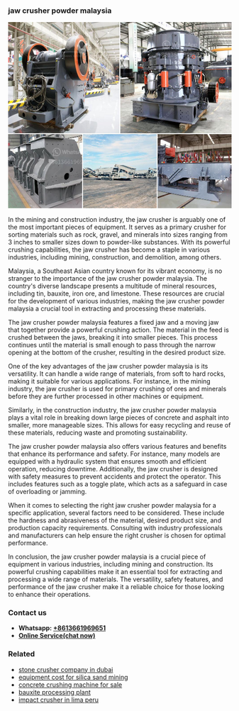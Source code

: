 <h3>jaw crusher powder malaysia</h3><img src='1706773305.jpg' alt=''><p>In the mining and construction industry, the jaw crusher is arguably one of the most important pieces of equipment. It serves as a primary crusher for sorting materials such as rock, gravel, and minerals into sizes ranging from 3 inches to smaller sizes down to powder-like substances. With its powerful crushing capabilities, the jaw crusher has become a staple in various industries, including mining, construction, and demolition, among others.</p><p>Malaysia, a Southeast Asian country known for its vibrant economy, is no stranger to the importance of the jaw crusher powder malaysia. The country's diverse landscape presents a multitude of mineral resources, including tin, bauxite, iron ore, and limestone. These resources are crucial for the development of various industries, making the jaw crusher powder malaysia a crucial tool in extracting and processing these materials.</p><p>The jaw crusher powder malaysia features a fixed jaw and a moving jaw that together provide a powerful crushing action. The material in the feed is crushed between the jaws, breaking it into smaller pieces. This process continues until the material is small enough to pass through the narrow opening at the bottom of the crusher, resulting in the desired product size.</p><p>One of the key advantages of the jaw crusher powder malaysia is its versatility. It can handle a wide range of materials, from soft to hard rocks, making it suitable for various applications. For instance, in the mining industry, the jaw crusher is used for primary crushing of ores and minerals before they are further processed in other machines or equipment.</p><p>Similarly, in the construction industry, the jaw crusher powder malaysia plays a vital role in breaking down large pieces of concrete and asphalt into smaller, more manageable sizes. This allows for easy recycling and reuse of these materials, reducing waste and promoting sustainability.</p><p>The jaw crusher powder malaysia also offers various features and benefits that enhance its performance and safety. For instance, many models are equipped with a hydraulic system that ensures smooth and efficient operation, reducing downtime. Additionally, the jaw crusher is designed with safety measures to prevent accidents and protect the operator. This includes features such as a toggle plate, which acts as a safeguard in case of overloading or jamming.</p><p>When it comes to selecting the right jaw crusher powder malaysia for a specific application, several factors need to be considered. These include the hardness and abrasiveness of the material, desired product size, and production capacity requirements. Consulting with industry professionals and manufacturers can help ensure the right crusher is chosen for optimal performance.</p><p>In conclusion, the jaw crusher powder malaysia is a crucial piece of equipment in various industries, including mining and construction. Its powerful crushing capabilities make it an essential tool for extracting and processing a wide range of materials. The versatility, safety features, and performance of the jaw crusher make it a reliable choice for those looking to enhance their operations.</p><h3>Contact us</h3><ul><li><strong>Whatsapp:&nbsp;<a href="https://wa.me/8613661969651">+8613661969651</a></strong></li><li><a href="https://swt.shibang-china.com/?git&amp;zhl&amp;jaw crusher powder malaysia"><strong>Online Service(chat now)</strong></a></li></ul><h3>Related</h3><ul><li><a href='stone crusher company in dubai.md'>stone crusher company in dubai</a></li><li><a href='equipment cost for silica sand mining.md'>equipment cost for silica sand mining</a></li><li><a href='concrete crushing machine for sale.md'>concrete crushing machine for sale</a></li><li><a href='bauxite processing plant.md'>bauxite processing plant</a></li><li><a href='impact crusher in lima peru.md'>impact crusher in lima peru</a></li></ul>